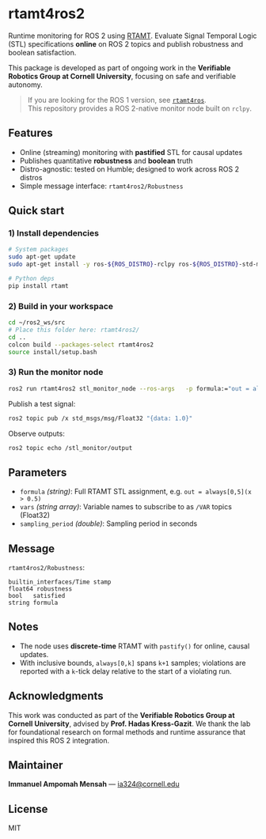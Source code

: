 # rtamt4ros2

Runtime monitoring for ROS 2 using [RTAMT](https://github.com/nickovic/rtamt).
Evaluate Signal Temporal Logic (STL) specifications **online** on ROS 2 topics and publish robustness and boolean satisfaction.

This package is developed as part of ongoing work in the **Verifiable Robotics Group at Cornell University**, focusing on safe and verifiable autonomy.

> If you are looking for the ROS 1 version, see [`rtamt4ros`](https://github.com/nickovic/rtamt4ros).  
> This repository provides a ROS 2-native monitor node built on `rclpy`.

## Features
- Online (streaming) monitoring with **pastified** STL for causal updates
- Publishes quantitative **robustness** and **boolean** truth
- Distro-agnostic: tested on Humble; designed to work across ROS 2 distros
- Simple message interface: `rtamt4ros2/Robustness`

## Quick start

### 1) Install dependencies
```bash
# System packages
sudo apt-get update
sudo apt-get install -y ros-${ROS_DISTRO}-rclpy ros-${ROS_DISTRO}-std-msgs

# Python deps
pip install rtamt
```

### 2) Build in your workspace
```bash
cd ~/ros2_ws/src
# Place this folder here: rtamt4ros2/
cd ..
colcon build --packages-select rtamt4ros2
source install/setup.bash
```

### 3) Run the monitor node
```bash
ros2 run rtamt4ros2 stl_monitor_node --ros-args   -p formula:="out = always[0,5](x > 0.5)"   -p vars:="['x']"   -p sampling_period:=0.1
```

Publish a test signal:
```bash
ros2 topic pub /x std_msgs/msg/Float32 "{data: 1.0}"
```

Observe outputs:
```bash
ros2 topic echo /stl_monitor/output
```

## Parameters
- `formula` *(string)*: Full RTAMT STL assignment, e.g. `out = always[0,5](x > 0.5)`
- `vars` *(string array)*: Variable names to subscribe to as `/VAR` topics (Float32)
- `sampling_period` *(double)*: Sampling period in seconds

## Message
`rtamt4ros2/Robustness`:
```text
builtin_interfaces/Time stamp
float64 robustness
bool   satisfied
string formula
```

## Notes
- The node uses **discrete-time** RTAMT with `pastify()` for online, causal updates.
- With inclusive bounds, `always[0,k]` spans `k+1` samples; violations are reported with a `k`-tick delay relative to the start of a violating run.

## Acknowledgments
This work was conducted as part of the **Verifiable Robotics Group at Cornell University**, advised by **Prof. Hadas Kress-Gazit**. We thank the lab for foundational research on formal methods and runtime assurance that inspired this ROS 2 integration.

## Maintainer
**Immanuel Ampomah Mensah** — ia324@cornell.edu

## License
MIT
